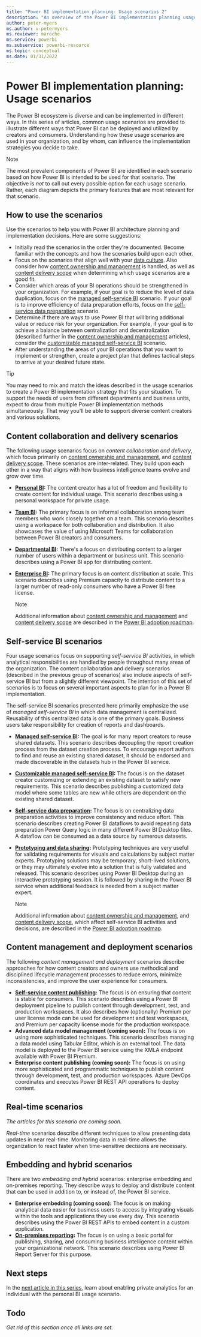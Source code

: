 ```yaml
---
title: "Power BI implementation planning: Usage scenarios 2"
description: "An overview of the Power BI implementation planning usage scenario articles 2."
author: peter-myers
ms.author: v-petermyers
ms.reviewer: maroche
ms.service: powerbi
ms.subservice: powerbi-resource
ms.topic: conceptual
ms.date: 01/31/2022
---
```


# Power BI implementation planning: Usage scenarios

The Power BI ecosystem is diverse and can be implemented in different ways. In this series of articles, common usage scenarios are provided to illustrate different ways that Power BI can be deployed and utilized by creators and consumers. Understanding how these usage scenarios are used in your organization, and by whom, can influence the implementation strategies you decide to take.

> [!NOTE]
> The most prevalent components of Power BI are identified in each scenario based on how Power BI is intended to be used for that scenario. The objective is *not* to call out every possible option for each usage scenario. Rather, each diagram depicts the primary features that are most relevant for that scenario.

## How to use the scenarios

Use the scenarios to help you with Power BI architecture planning and implementation decisions. Here are some suggestions:

- Initially read the scenarios in the order they're documented. Become familiar with the concepts and how the scenarios build upon each other.
- Focus on the scenarios that align well with your [data culture](powerbi-adoption-roadmap-data-culture.md). Also consider how [content ownership and management](powerbi-adoption-roadmap-content-ownership-and-management.md) is handled, as well as [content delivery scope](powerbi-adoption-roadmap-content-delivery-scope.md) when determining which usage scenarios are a good fit.
- Consider which areas of your BI operations should be strengthened in your organization. For example, if your goal is to reduce the level of data duplication, focus on the [managed self-service BI](#todo) scenario. If your goal is to improve efficiency of data preparation efforts, focus on the [self-service data preparation](#todo) scenario.
- Determine if there are ways to use Power BI that will bring additional value or reduce risk for your organization. For example, if your goal is to achieve a balance between centralization and decentralization (described further in the [content ownership and management](powerbi-adoption-roadmap-content-ownership-and-management.md) articles), consider the [customizable managed self-service BI](#todo) scenario.
- After understanding the areas of your BI operations that you want to implement or strengthen, create a project plan that defines tactical steps to arrive at your desired future state.

> [!TIP]
> You may need to mix and match the ideas described in the usage scenarios to create a Power BI implementation strategy that fits your situation. To support the needs of users from different departments and business units, expect to draw from multiple Power BI implementation methods simultaneously. That way you'll be able to support diverse content creators and various solutions.

## Content collaboration and delivery scenarios

The following usage scenarios focus on *content collaboration and delivery*, which focus primarily on [content ownership and management](powerbi-adoption-roadmap-content-ownership-and-management.md), and [content delivery scope](powerbi-adoption-roadmap-content-delivery-scope.md). These scenarios are inter-related. They build upon each other in a way that aligns with how business intelligence teams evolve and grow over time.

- **[Personal BI](#todo):** The content creator has a lot of freedom and flexibility to create content for individual usage. This scenario describes using a personal workspace for private usage.
- **[Team BI](#todo):** The primary focus is on informal collaboration among team members who work closely together on a team. This scenario describes using a workspace for both collaboration and distribution. It also showcases the value of using Microsoft Teams for collaboration between Power BI creators and consumers.
- **[Departmental BI](#todo):** There's a focus on distributing content to a larger number of users within a department or business unit. This scenario describes using a Power BI app for distributing content.
- **[Enterprise BI](#todo):** The primary focus is on content distribution at scale. This scenario describes using Premium capacity to distribute content to a larger number of read-only consumers who have a Power BI free license.

    > [!NOTE]
    > Additional information about [content ownership and management](powerbi-adoption-roadmap-content-ownership-and-management.md) and [content delivery scope](powerbi-adoption-roadmap-content-delivery-scope.md) are described in the [Power BI adoption roadmap](powerbi-adoption-roadmap-overview.md).

## Self-service BI scenarios

Four usage scenarios focus on supporting *self-service BI* activities, in which analytical responsibilities are handled by people throughout many areas of the organization. The content collaboration and delivery scenarios (described in the previous group of scenarios) also include aspects of self-service BI but from a slightly different viewpoint. The intention of this set of scenarios is to focus on several important aspects to plan for in a Power BI implementation.

The self-service BI scenarios presented here primarily emphasize the use of *managed self-service BI* in which data management is centralized. Reusability of this centralized data is one of the primary goals. Business users take responsibility for creation of reports and dashboards.

- **[Managed self-service BI](#todo):** The goal is for many report creators to reuse shared datasets. This scenario describes decoupling the report creation process from the dataset creation process. To encourage report authors to find and reuse an existing shared dataset, it should be endorsed and made discoverable in the datasets hub in the Power BI service.
- **[Customizable managed self-service BI](#todo):** The focus is on the dataset creator customizing or extending an existing dataset to satisfy new requirements. This scenario describes publishing a customized data model where some tables are new while others are dependent on the existing shared dataset.
- **[Self-service data preparation](#todo):** The focus is on centralizing data preparation activities to improve consistency and reduce effort. This scenario describes creating Power BI dataflows to avoid repeating data preparation Power Query logic in many different Power BI Desktop files. A dataflow can be consumed as a data source by numerous datasets.
- **[Prototyping and data sharing](#todo):** Prototyping techniques are very useful for validating requirements for visuals and calculations by subject matter experts. Prototyping solutions may be temporary, short-lived solutions, or they may ultimately evolve into a solution that is fully validated and released. This scenario describes using Power BI Desktop during an interactive prototyping session. It is followed by sharing in the Power BI service when additional feedback is needed from a subject matter expert.

    > [!NOTE]
    > Additional information about [content ownership and management](powerbi-adoption-roadmap-content-ownership-and-management.md), and [content delivery scope](powerbi-adoption-roadmap-content-delivery-scope.md), which affect self-service BI activities and decisions, are described in the [Power BI adoption roadmap](powerbi-adoption-roadmap-overview.md).

## Content management and deployment scenarios

The following *content management and deployment* scenarios describe approaches for how content creators and owners use methodical and disciplined lifecycle management processes to reduce errors, minimize inconsistencies, and improve the user experience for consumers.

- **[Self-service content publishing](#todo):** The focus is on ensuring that content is stable for consumers. This scenario describes using a Power BI deployment pipeline to publish content through development, test, and production workspaces. It also describes how (optionally) Premium per user license mode can be used for development and test workspaces, and Premium per capacity license mode for the production workspace.
- **Advanced data model management (coming soon):** The focus is on using more sophisticated techniques. This scenario describes managing a data model using Tabular Editor, which is an external tool. The data model is deployed to the Power BI service using the XMLA endpoint available with Power BI Premium.
- **Enterprise content publishing (coming soon):** The focus is on using more sophisticated and programmatic techniques to publish content through development, test, and production workspaces. Azure DevOps coordinates and executes Power BI REST API operations to deploy content.

## Real-time scenarios

*The articles for this scenario are coming soon.*

*Real-time* scenarios describe different techniques to allow presenting data updates in near real-time. Monitoring data in real-time allows the organization to react faster when time-sensitive decisions are necessary.

## Embedding and hybrid scenarios

There are two *embedding and hybrid* scenarios: enterprise embedding and on-premises reporting. They describe ways to deploy and distribute content that can be used in addition to, or instead of, the Power BI service.

- **Enterprise embedding (coming soon):** The focus is on making analytical data easier for business users to access by integrating visuals within the tools and applications they use every day. This scenario describes using the Power BI REST APIs to embed content in a custom application.
- **[On-premises reporting](#todo):** The focus is on using a basic portal for publishing, sharing, and consuming business intelligence content within your organizational network. This scenario describes using Power BI Report Server for this purpose.

## Next steps

In the [next article in this series](#todo), learn about enabling private analytics for an individual with the personal BI usage scenario.

## Todo

*Get rid of this section once all links are set.*

